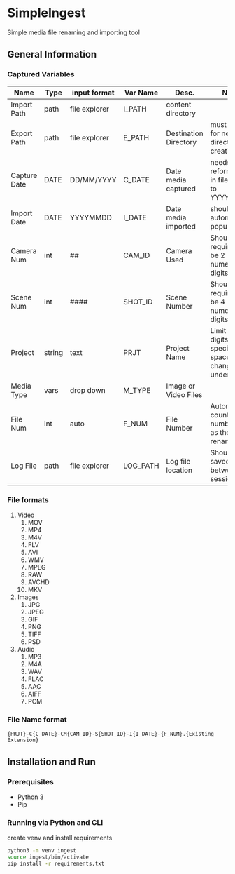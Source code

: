 # SimpleIngest

Simple media file renaming and importing tool

## General Information

### Captured Variables

| Name         | Type   | input format  | Var Name | Desc.                 | Notes                                                           |
|--------------|--------|---------------|----------|-----------------------|-----------------------------------------------------------------|
| Import Path  | path   | file explorer | I_PATH   | content directory     |                                                                 |
| Export Path  | path   | file explorer | E_PATH   | Destination Directory | must allow for new directory creation                           |
| Capture Date | DATE   | DD/MM/YYYY    | C_DATE   | Date media captured   | needs to be reformated in file name to YYYYMMDD                 |
| Import Date  | DATE   | YYYYMMDD      | I_DATE   | Date media imported   | should be automatically populated                               |
| Camera Num   | int    | ##            | CAM_ID   | Camera Used           | Should be required to be 2 numerical digits                     |
| Scene Num    | int    | ####          | SHOT_ID  | Scene Number          | Should be required to be 4 numerical digits                     |
| Project      | string | text          | PRJT     | Project Name          | Limit 16 digits, no special char., spaces changed to underscore |
| Media Type   | vars   | drop down     | M_TYPE   | Image or Video Files  |                                                                 |
| File Num     | int    | auto          | F_NUM    | File Number           | Automated counter to number files as they are renamed           |
| Log File     | path   | file explorer | LOG_PATH | Log file location     | Should be saved between sessions                                |

### File formats 

1. Video
   1. MOV
   2. MP4
   3. M4V
   4. FLV
   5. AVI
   6. WMV
   7. MPEG
   8. RAW
   9. AVCHD
   10. MKV
2. Images
    1. JPG
    2. JPEG
    3. GIF
    4. PNG
    5. TIFF
    6. PSD
3. Audio
   1. MP3
   2. M4A
   3. WAV
   4. FLAC
   5. AAC
   6. AIFF
   7. PCM

### File Name format

`{PRJT}-C{C_DATE}-CM{CAM_ID}-S{SHOT_ID}-I{I_DATE}-{F_NUM}.{Existing Extension}`

## Installation and Run

### Prerequisites

- Python 3
- Pip

### Running via Python and CLI

create venv and install requirements

```bash
python3 -m venv ingest
source ingest/bin/activate
pip install -r requirements.txt
```
